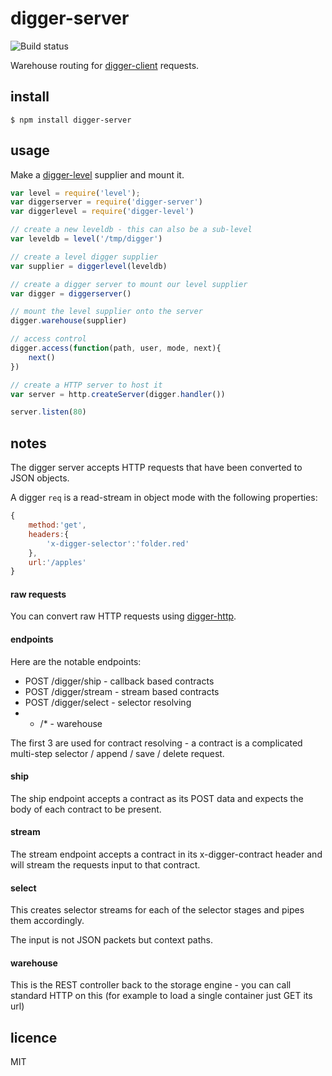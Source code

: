 digger-server
=============

![Build status](https://api.travis-ci.org/binocarlos/digger-server.png)

Warehouse routing for [digger-client](https://github.com/diggerio/digger-client) requests.

## install

```
$ npm install digger-server
```

## usage

Make a [digger-level](https://github.com/diggerio/digger-level) supplier and mount it.

```js
var level = require('level');
var diggerserver = require('digger-server')
var diggerlevel = require('digger-level')

// create a new leveldb - this can also be a sub-level
var leveldb = level('/tmp/digger')

// create a level digger supplier
var supplier = diggerlevel(leveldb)

// create a digger server to mount our level supplier
var digger = diggerserver()

// mount the level supplier onto the server
digger.warehouse(supplier)

// access control
digger.access(function(path, user, mode, next){
	next()	
})

// create a HTTP server to host it
var server = http.createServer(digger.handler())

server.listen(80)
```

## notes

The digger server accepts HTTP requests that have been converted to JSON objects.

A digger `req` is a read-stream in object mode with the following properties:

```js
{
	method:'get',
	headers:{
		'x-digger-selector':'folder.red'
	},
	url:'/apples'
}
```

#### raw requests

You can convert raw HTTP requests using [digger-http](https://github.com/binocarlos/digger-http).

#### endpoints

Here are the notable endpoints:

 * POST /digger/ship - callback based contracts
 * POST /digger/stream - stream based contracts
 * POST /digger/select - selector resolving
 * * /* - warehouse

The first 3 are used for contract resolving - a contract is a complicated multi-step selector / append / save / delete request.

#### ship

The ship endpoint accepts a contract as its POST data and expects the body of each contract to be present.

#### stream

The stream endpoint accepts a contract in its x-digger-contract header and will stream the requests input to that contract.

#### select

This creates selector streams for each of the selector stages and pipes them accordingly.

The input is not JSON packets but context paths.

#### warehouse

This is the REST controller back to the storage engine - you can call standard HTTP on this (for example to load a single container just GET its url)

## licence
MIT